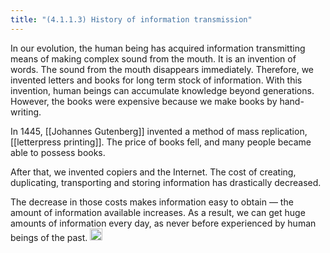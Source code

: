 ```yaml
---
title: "(4.1.1.3) History of information transmission"
---
```


In our evolution, the human being has acquired information transmitting means of making complex sound from the mouth. It is an invention of words. The sound from the mouth disappears immediately. Therefore, we invented letters and books for long term stock of information. With this invention, human beings can accumulate knowledge beyond generations. However, the books were expensive because we make books by hand-writing.

In 1445, [[Johannes Gutenberg]] invented a method of mass replication, [[letterpress printing]]. The price of books fell, and many people became able to possess books.

After that, we invented copiers and the Internet. The cost of creating, duplicating, transporting and storing information has drastically decreased.

The decrease in those costs makes information easy to obtain — the amount of information available increases. As a result, we can get huge amounts of information every day, as never before experienced by human beings of the past.
<img src='https://scrapbox.io/api/pages/nishio-en/en/icon' alt='en.icon' height="19.5"/>